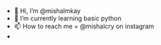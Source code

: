 - 👋 Hi, I’m @mishalmkay
- 🌱 I’m currently learning basic python
- 📫 How to reach me = @mishalcry on instagram
-

<!---
mishalmkay/mishalmkay is a ✨ special ✨ repository because its `README.md` (this file) appears on your GitHub profile.
You can click the Preview link to take a look at your changes.
--->
